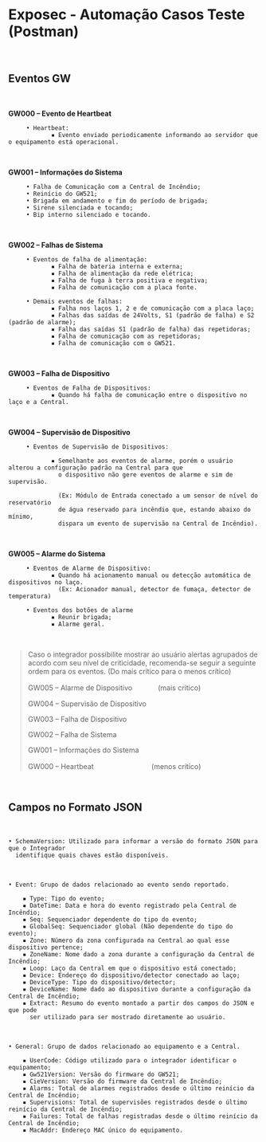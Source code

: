 # Exposec - Automação Casos Teste (Postman)
<br>

## Eventos GW
<br>

   **GW000 – Evento de Heartbeat**
   
         • Heartbeat:
                ▪ Evento enviado periodicamente informando ao servidor que o equipamento está operacional.
<br>

   **GW001 – Informações do Sistema**
   
         • Falha de Comunicação com a Central de Incêndio;
         • Reinício do GW521;
         • Brigada em andamento e fim do período de brigada;
         • Sirene silenciada e tocando;
         • Bip interno silenciado e tocando.
<br>

   **GW002 – Falhas de Sistema**
   
         • Eventos de falha de alimentação:
                ▪ Falha de bateria interna e externa; 
                ▪ Falha de alimentação da rede elétrica; 
                ▪ Falha de fuga à terra positiva e negativa; 
                ▪ Falha de comunicação com a placa fonte. 
                
         • Demais eventos de falhas:
                ▪ Falha nos laços 1, 2 e de comunicação com a placa laço; 
                ▪ Falhas das saídas de 24Volts, S1 (padrão de falha) e S2 (padrão de alarme); 
                ▪ Falha das saídas S1 (padrão de falha) das repetidoras;
                ▪ Falha de comunicação com as repetidoras;
                ▪ Falha de comunicação com o GW521.
<br>

   **GW003 – Falha de Dispositivo**
   
         • Eventos de Falha de Dispositivos:
                ▪ Quando há falha de comunicação entre o dispositivo no laço e a Central.
<br>

   **GW004 – Supervisão de Dispositivo**
   
         • Eventos de Supervisão de Dispositivos:
         
                ▪ Semelhante aos eventos de alarme, porém o usuário alterou a configuração padrão na Central para que 
                  o dispositivo não gere eventos de alarme e sim de supervisão. 
                  
                  (Ex: Módulo de Entrada conectado a um sensor de nível do reservatório 
                  de água reservado para incêndio que, estando abaixo do mínimo, 
                  dispara um evento de supervisão na Central de Incêndio).
<br>

   **GW005 – Alarme do Sistema**
   
         • Eventos de Alarme de Dispositivo:
                ▪ Quando há acionamento manual ou detecção automática de dispositivos no laço. 
                  (Ex: Acionador manual, detector de fumaça, detector de temperatura)
                
         • Eventos dos botões de alarme
                ▪ Reunir brigada;
                ▪ Alarme geral.
<br>

   > Caso o integrador possibilite mostrar ao usuário alertas agrupados de acordo com seu nível de criticidade, recomenda-se seguir a seguinte ordem para os eventos. (Do mais crítico para o menos crítico)
> 
   > GW005 – Alarme de Dispositivoㅤㅤㅤㅤ(mais crítico)
> 
   > GW004 – Supervisão de Dispositivo
> 
   > GW003 – Falha de Dispositivo
> 
   > GW002 – Falha de Sistema
> 
   > GW001 – Informações do Sistema     
>                                    
   > GW000 – Heartbeatㅤㅤㅤㅤㅤㅤㅤㅤㅤ(menos crítico)
<br>

## Campos no Formato JSON

<br>

    • SchemaVersion: Utilizado para informar a versão do formato JSON para que o Integrador 
      identifique quais chaves estão disponíveis.
<br>

    • Event: Grupo de dados relacionado ao evento sendo reportado.
    
        ▪ Type: Tipo do evento;
        ▪ DateTime: Data e hora do evento registrado pela Central de Incêndio;
        ▪ Seq: Sequenciador dependente do tipo do evento;
        ▪ GlobalSeq: Sequenciador global (Não dependente do tipo do evento);
        ▪ Zone: Número da zona configurada na Central ao qual esse dispositivo pertence;
        ▪ ZoneName: Nome dado a zona durante a configuração da Central de Incêndio;
        ▪ Loop: Laço da Central em que o dispositivo está conectado;
        ▪ Device: Endereço do dispositivo/detector conectado ao laço;
        ▪ DeviceType: Tipo do dispositivo/detector;
        ▪ DeviceName: Nome dado ao dispositivo durante a configuração da Central de Incêndio;
        ▪ Extract: Resumo do evento montado a partir dos campos do JSON e que pode 
          ser utilizado para ser mostrado diretamente ao usuário.
<br>

    • General: Grupo de dados relacionado ao equipamento e a Central.
    
        ▪ UserCode: Código utilizado para o integrador identificar o equipamento;
        ▪ Gw521Version: Versão do firmware do GW521;
        ▪ CieVersion: Versão do firmware da Central de Incêndio;
        ▪ Alarms: Total de alarmes registrados desde o último reinício da Central de Incêndio;
        ▪ Supervisions: Total de supervisões registrados desde o último reinício da Central de Incêndio;
        ▪ Failures: Total de falhas registradas desde o último reinício da Central de Incêndio;
        ▪ MacAddr: Endereço MAC único do equipamento.
